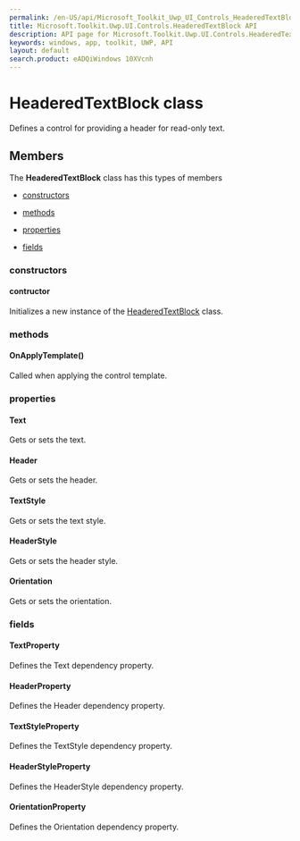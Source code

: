 ```yaml
---
permalink: /en-US/api/Microsoft_Toolkit_Uwp_UI_Controls_HeaderedTextBlock.htm
title: Microsoft.Toolkit.Uwp.UI.Controls.HeaderedTextBlock API 
description: API page for Microsoft.Toolkit.Uwp.UI.Controls.HeaderedTextBlock
keywords: windows, app, toolkit, UWP, API
layout: default
search.product: eADQiWindows 10XVcnh
---
```



# HeaderedTextBlock class

Defines a control for providing a header for read-only text.

## Members

The **HeaderedTextBlock** class has this types of members

* [constructors](#constructors)

* [methods](#methods)

* [properties](#properties)

* [fields](#fields)

### constructors

#### contructor

Initializes a new instance of the [HeaderedTextBlock](Microsoft_Toolkit_Uwp_UI_Controls_HeaderedTextBlock.htm) class.



### methods

#### OnApplyTemplate()

Called when applying the control template.



### properties

#### Text

Gets or sets the text.



#### Header

Gets or sets the header.



#### TextStyle

Gets or sets the text style.



#### HeaderStyle

Gets or sets the header style.



#### Orientation

Gets or sets the orientation.



### fields

#### TextProperty

Defines the Text dependency property.



#### HeaderProperty

Defines the Header dependency property.



#### TextStyleProperty

Defines the TextStyle dependency property.



#### HeaderStyleProperty

Defines the HeaderStyle dependency property.



#### OrientationProperty

Defines the Orientation dependency property.


